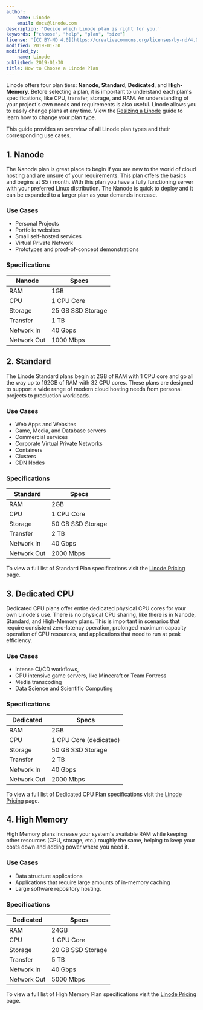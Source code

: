 ```yaml
---
author:
    name: Linode
    email: docs@linode.com
description: 'Decide which Linode plan is right for you.'
keywords: ["choose", "help", "plan", "size"]
license: '[CC BY-ND 4.0](https://creativecommons.org/licenses/by-nd/4.0)'
modified: 2019-01-30
modified_by:
    name: Linode
published: 2019-01-30
title: How to Choose a Linode Plan
---
```


Linode offers four plan tiers: **Nanode**, **Standard**, **Dedicated**, and **High-Memory**. Before selecting a plan, it is important to understand each plan's specifications, like CPU, transfer, storage, and RAM. An understanding of your project's own needs and requirements is also useful. Linode allows you to easily change plans at any time. View the [Resizing a Linode](/docs/platform/disk-images/resizing-a-linode/) guide to learn how to change your plan type.

This guide provides an overview of all Linode plan types and their corresponding use cases.

## 1. Nanode

The Nanode plan is great place to begin if you are new to the world of cloud hosting and are unsure of your requirements. This plan offers the basics and begins at $5 / month. With this plan you have a fully functioning server with your preferred Linux distribution. The Nanode is quick to deploy and it can be expanded to a larger plan as your demands increase.

### Use Cases

- Personal Projects
- Portfolio websites
- Small self-hosted services
- Virtual Private Network
- Prototypes and proof-of-concept demonstrations

### Specifications

|Nanode   | Specs   |
|---|---|
|RAM   | 1GB    |
|CPU   |1 CPU Core   |
|Storage   | 25 GB SSD Storage   |
|Transfer   | 1 TB  |
| Network In | 40 Gbps |
| Network Out | 1000 Mbps |

## 2. Standard

The Linode Standard plans begin at 2GB of RAM with 1 CPU core and go all the way up to 192GB of RAM with 32 CPU cores. These plans are designed to support a wide range of modern cloud hosting needs from personal projects to production workloads.

### Use Cases

- Web Apps and Websites
- Game, Media, and Database servers
- Commercial services
- Corporate Virtual Private Networks
- Containers
- Clusters
- CDN Nodes

### Specifications

|Standard   | Specs   |
|---|---|
|RAM   | 2GB    |
|CPU   |1 CPU Core   |
|Storage   | 50 GB SSD Storage   |
|Transfer   | 2 TB  |
| Network In | 40 Gbps |
| Network Out | 2000 Mbps |

To view a full list of Standard Plan specifications visit the [Linode Pricing](https://www.linode.com/pricing#all) page.

## 3. Dedicated CPU

Dedicated CPU plans offer entire dedicated physical CPU cores for your own Linode's use. There is no physical CPU sharing, like there is in Nanode, Standard, and High-Memory plans. This is important in scenarios that require consistent zero-latency operation, prolonged maximum capacity operation of CPU resources, and applications that need to run at peak efficiency.

### Use Cases

- Intense CI/CD workflows,
- CPU intensive game servers, like Minecraft or Team Fortress
- Media transcoding
- Data Science and Scientific Computing

### Specifications

|Dedicated   | Specs   |
|---|---|
|RAM   | 2GB    |
|CPU   |1 CPU Core (dedicated)   |
|Storage   | 50 GB SSD Storage   |
|Transfer   | 2 TB  |
| Network In | 40 Gbps |
| Network Out | 2000 Mbps |

To view a full list of Dedicated CPU Plan specifications visit the [Linode Pricing](https://www.linode.com/pricing#all) page.

## 4. High Memory

High Memory plans increase your system's available RAM while keeping other resources (CPU, storage, etc.) roughly the same, helping to keep your costs down and adding power where you need it.

### Use Cases

- Data structure applications
- Applications that require large amounts of in-memory caching
- Large software repository hosting.

### Specifications

|Dedicated   | Specs   |
|---|---|
|RAM   | 24GB    |
|CPU   |1 CPU Core  |
|Storage   | 20 GB SSD Storage   |
|Transfer   | 5 TB  |
| Network In | 40 Gbps |
| Network Out | 5000 Mbps |

To view a full list of High Memory Plan specifications visit the [Linode Pricing](https://www.linode.com/pricing#all) page.